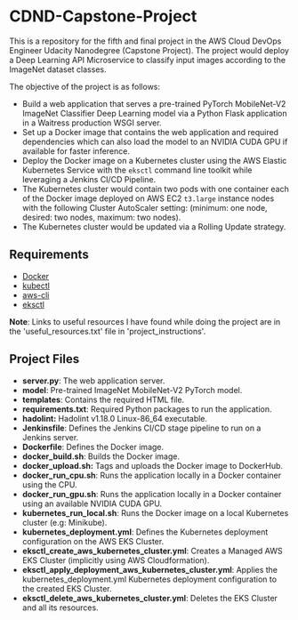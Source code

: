 # CDND-Capstone-Project

This is a repository for the fifth and final project in the AWS Cloud DevOps Engineer Udacity Nanodegree (Capstone Project). The project would deploy a Deep Learning API Microservice to classify input images according to the ImageNet dataset classes.

The objective of the project is as follows:
* Build a web application that serves a pre-trained PyTorch MobileNet-V2 ImageNet Classifier Deep Learning model via a Python Flask application in a Waitress production WSGI server.
* Set up a Docker image that contains the web application and required dependencies which can also load the model to an NVIDIA CUDA GPU if available for faster inference.
* Deploy the Docker image on a Kubernetes cluster using the AWS Elastic Kubernetes Service with the `eksctl` command line toolkit while leveraging a Jenkins CI/CD Pipeline.
* The Kubernetes cluster would contain two pods with one container each of the Docker image deployed on AWS EC2 `t3.large` instance nodes with the following Cluster AutoScaler setting: (minimum: one node, desired: two nodes, maximum: two nodes).
* The Kubernetes cluster would be updated via a Rolling Update strategy.


## Requirements
* [Docker](https://docs.docker.com/get-docker/)
* [kubectl](https://kubernetes.io/docs/tasks/tools/install-kubectl/)
* [aws-cli](https://aws.amazon.com/cli/)
* [eksctl](https://docs.aws.amazon.com/eks/latest/userguide/getting-started-eksctl.html)

__Note__: Links to useful resources I have found while doing the project are in the 'useful_resources.txt' file in 'project_instructions'.

## Project Files
* __server.py__: The web application server.
* __model__: Pre-trained ImageNet MobileNet-V2 PyTorch model.
* __templates__: Contains the required HTML file.
* __requirements.txt__: Required Python packages to run the application.
* __hadolint:__ Hadolint v1.18.0 Linux-86_64 executable.
* __Jenkinsfile__: Defines the Jenkins CI/CD stage pipeline to run on a Jenkins server.
* __Dockerfile__: Defines the Docker image.
* __docker_build.sh__: Builds the Docker image.
* __docker_upload.sh:__ Tags and uploads the Docker image to DockerHub.
* __docker_run_cpu.sh__: Runs the application locally in a Docker container using the CPU.
* __docker_run_gpu.sh__: Runs the application locally in a Docker container using an available NVIDIA CUDA GPU.
* __kubernetes_run_local.sh__: Runs the Docker image on a local Kubernetes cluster (e.g: Minikube).
* __kubernetes_deployment.yml__: Defines the Kubernetes deployment configuration on the AWS EKS Cluster.
* __eksctl_create_aws_kubernetes_cluster.yml__: Creates a Managed AWS EKS Cluster (implicitly using AWS Cloudformation).
* __eksctl_apply_deployment_aws_kubernetes_cluster.yml__: Applies the kubernetes_deployment.yml Kubernetes deployment configuration to the created EKS Cluster.
* __eksctl_delete_aws_kubernetes_cluster.yml__: Deletes the EKS Cluster and all its resources.
